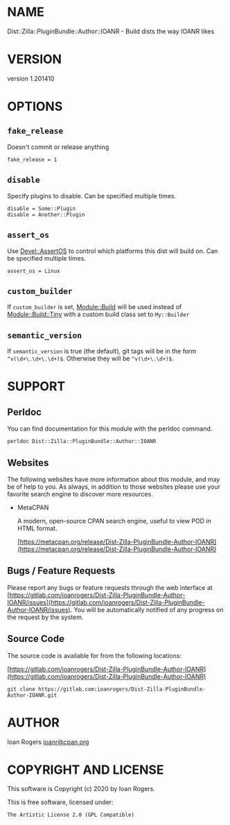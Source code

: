 # NAME

Dist::Zilla::PluginBundle::Author::IOANR - Build dists the way IOANR likes

# VERSION

version 1.201410

# OPTIONS

## `fake_release`

Doesn't commit or release anything

```
fake_release = 1
```

## `disable`

Specify plugins to disable. Can be specified multiple times.

```
disable = Some::Plugin
disable = Another::Plugin
```

## `assert_os`

Use [Devel::AssertOS](https://metacpan.org/pod/Devel%3A%3AAssertOS) to control which platforms this dist will build on.
Can be specified multiple times.

```
assert_os = Linux
```

## `custom_builder`

If `custom_builder` is set, [Module::Build](https://metacpan.org/pod/Module%3A%3ABuild) will be used instead of
[Module::Build::Tiny](https://metacpan.org/pod/Module%3A%3ABuild%3A%3ATiny) with a custom build class set to `My::Builder`

## `semantic_version`

If `semantic_version` is true (the default), git tags will be in the form
`^v(\d+\.\d+\.\d+)$`. Otherwise they will be `^v(\d+\.\d+)$`.

# SUPPORT

## Perldoc

You can find documentation for this module with the perldoc command.

```
perldoc Dist::Zilla::PluginBundle::Author::IOANR
```

## Websites

The following websites have more information about this module, and may be of help to you. As always,
in addition to those websites please use your favorite search engine to discover more resources.

- MetaCPAN

    A modern, open-source CPAN search engine, useful to view POD in HTML format.

    [https://metacpan.org/release/Dist-Zilla-PluginBundle-Author-IOANR](https://metacpan.org/release/Dist-Zilla-PluginBundle-Author-IOANR)

## Bugs / Feature Requests

Please report any bugs or feature requests through the web interface at [https://gitlab.com/ioanrogers/Dist-Zilla-PluginBundle-Author-IOANR/issues](https://gitlab.com/ioanrogers/Dist-Zilla-PluginBundle-Author-IOANR/issues).
You will be automatically notified of any progress on the request by the system.

## Source Code

The source code is available for from the following locations:

[https://gitlab.com/ioanrogers/Dist-Zilla-PluginBundle-Author-IOANR](https://gitlab.com/ioanrogers/Dist-Zilla-PluginBundle-Author-IOANR)

```
git clone https://gitlab.com:ioanrogers/Dist-Zilla-PluginBundle-Author-IOANR.git
```

# AUTHOR

Ioan Rogers <ioanr@cpan.org>

# COPYRIGHT AND LICENSE

This software is Copyright (c) 2020 by Ioan Rogers.

This is free software, licensed under:

```
The Artistic License 2.0 (GPL Compatible)
```
